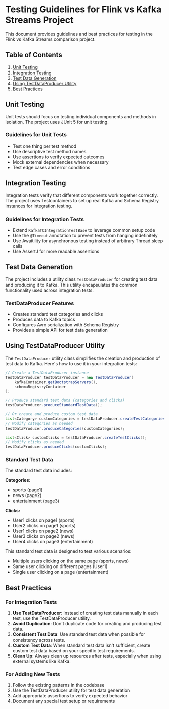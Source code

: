 # Testing Guidelines for Flink vs Kafka Streams Project

This document provides guidelines and best practices for testing in the Flink vs Kafka Streams comparison project.

## Table of Contents
1. [Unit Testing](#unit-testing)
2. [Integration Testing](#integration-testing)
3. [Test Data Generation](#test-data-generation)
4. [Using TestDataProducer Utility](#using-testdataproducer-utility)
5. [Best Practices](#best-practices)

## Unit Testing

Unit tests should focus on testing individual components and methods in isolation. The project uses JUnit 5 for unit testing.

### Guidelines for Unit Tests
- Test one thing per test method
- Use descriptive test method names
- Use assertions to verify expected outcomes
- Mock external dependencies when necessary
- Test edge cases and error conditions

## Integration Testing

Integration tests verify that different components work together correctly. The project uses Testcontainers to set up real Kafka and Schema Registry instances for integration testing.

### Guidelines for Integration Tests
- Extend `KafkaTCIntegrationTestBase` to leverage common setup code
- Use the `@Timeout` annotation to prevent tests from hanging indefinitely
- Use Awaitility for asynchronous testing instead of arbitrary Thread.sleep calls
- Use AssertJ for more readable assertions

## Test Data Generation

The project includes a utility class `TestDataProducer` for creating test data and producing it to Kafka. This utility encapsulates the common functionality used across integration tests.

### TestDataProducer Features
- Creates standard test categories and clicks
- Produces data to Kafka topics
- Configures Avro serialization with Schema Registry
- Provides a simple API for test data generation

## Using TestDataProducer Utility

The `TestDataProducer` utility class simplifies the creation and production of test data to Kafka. Here's how to use it in your integration tests:

```java
// Create a TestDataProducer instance
TestDataProducer testDataProducer = new TestDataProducer(
    kafkaContainer.getBootstrapServers(),
    schemaRegistryContainer
);

// Produce standard test data (categories and clicks)
testDataProducer.produceStandardTestData();

// Or create and produce custom test data
List<Category> customCategories = testDataProducer.createTestCategories();
// Modify categories as needed
testDataProducer.produceCategories(customCategories);

List<Click> customClicks = testDataProducer.createTestClicks();
// Modify clicks as needed
testDataProducer.produceClicks(customClicks);
```

### Standard Test Data
The standard test data includes:

**Categories:**
- sports (page1)
- news (page2)
- entertainment (page3)

**Clicks:**
- User1 clicks on page1 (sports)
- User2 clicks on page1 (sports)
- User1 clicks on page2 (news)
- User3 clicks on page2 (news)
- User4 clicks on page3 (entertainment)

This standard test data is designed to test various scenarios:
- Multiple users clicking on the same page (sports, news)
- Same user clicking on different pages (User1)
- Single user clicking on a page (entertainment)

## Best Practices

### For Integration Tests
1. **Use TestDataProducer**: Instead of creating test data manually in each test, use the TestDataProducer utility.
2. **Avoid Duplication**: Don't duplicate code for creating and producing test data.
3. **Consistent Test Data**: Use standard test data when possible for consistency across tests.
4. **Custom Test Data**: When standard test data isn't sufficient, create custom test data based on your specific test requirements.
5. **Clean Up**: Always clean up resources after tests, especially when using external systems like Kafka.

### For Adding New Tests
1. Follow the existing patterns in the codebase
2. Use the TestDataProducer utility for test data generation
3. Add appropriate assertions to verify expected behavior
4. Document any special test setup or requirements
